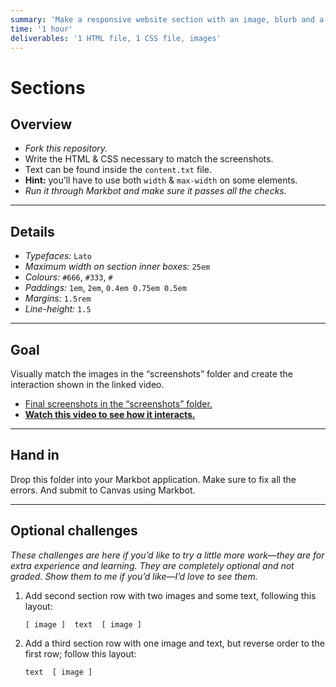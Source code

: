 ```yaml
---
summary: 'Make a responsive website section with an image, blurb and a button.'
time: '1 hour'
deliverables: '1 HTML file, 1 CSS file, images'
---
```


# Sections

## Overview

- *Fork this repository.*
- Write the HTML & CSS necessary to match the screenshots.
- Text can be found inside the `content.txt` file.
- **Hint:** you’ll have to use both `width` & `max-width` on some elements.
- *Run it through Markbot and make sure it passes all the checks.*

---

## Details

- *Typefaces:* `Lato`
- *Maximum width on section inner boxes:* `25em`
- *Colours:* `#666`, `#333`, `#`
- *Paddings:* `1em`, `2em`, `0.4em 0.75em 0.5em`
- *Margins:* `1.5rem`
- *Line-height:* `1.5`

---

## Goal

Visually match the images in the “screenshots” folder and create the interaction shown in the linked video.

- [Final screenshots in the “screenshots” folder.](screenshots)
- [**Watch this video to see how it interacts.**](https://youtu.be/bknkln5RHy8)

---

## Hand in

Drop this folder into your Markbot application. Make sure to fix all the errors. And submit to Canvas using Markbot.

---

## Optional challenges

*These challenges are here if you’d like to try a little more work—they are for extra experience and learning. They are completely optional and not graded. Show them to me if you’d like—I’d love to see them.*

1. Add second section row with two images and some text, following this layout:

    ```
    [ image ]  text  [ image ]
    ```

2. Add a third section row with one image and text, but reverse order to the first row; follow this layout:

    ```
    text  [ image ]
    ```
